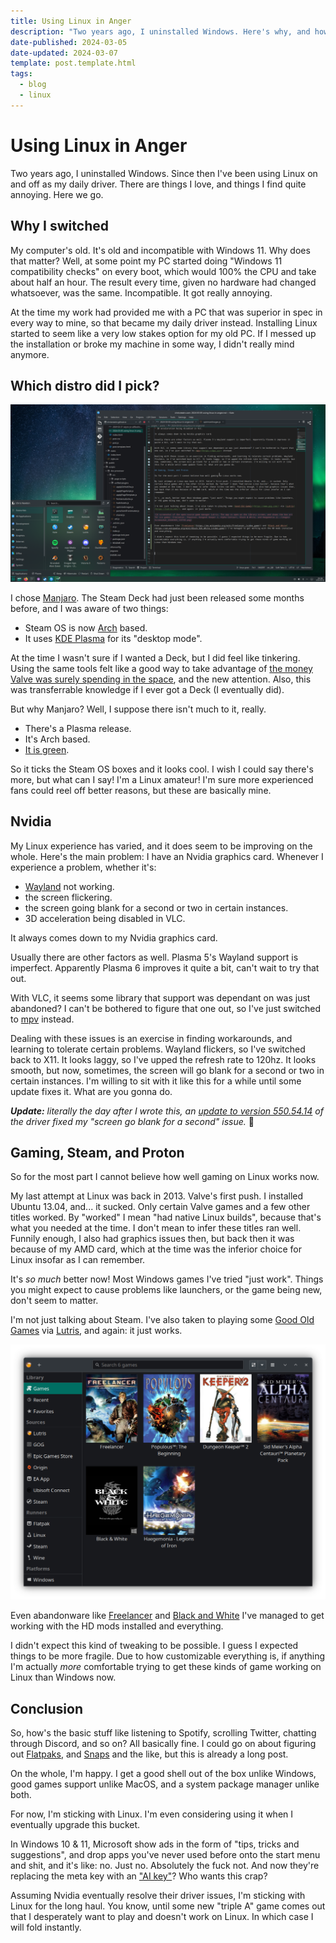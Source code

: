 ```yaml
---
title: Using Linux in Anger
description: "Two years ago, I uninstalled Windows. Here's why, and how it's been going."
date-published: 2024-03-05
date-updated: 2024-03-07
template: post.template.html
tags:
  - blog
  - linux
---
```


# Using Linux in Anger

Two years ago, I uninstalled Windows. Since then I've been using Linux on and off as my daily driver. There are things I love, and things I find quite annoying. Here we go.

## Why I switched

My computer's old. It's old and incompatible with Windows 11. Why does that matter? Well, at some point my PC started doing "Windows 11 compatibility checks" on every boot, which would 100% the CPU and take about half an hour. The result every time, given no hardware had changed whatsoever, was the same. Incompatible. It got really annoying.

At the time my work had provided me with a PC that was superior in spec in every way to mine, so that became my daily driver instead. Installing Linux started to seem like a very low stakes option for my old PC. If I messed up the installation or broke my machine in some way, I didn't really mind anymore.

## Which distro did I pick?

![A screenshot of my KDE Plasma desktop. The text editor Kate is open on the Markdown file of this article. Also open is the Application Launcher, which is similar to Windows' Start Menu.](../images/Screenshot_20240305_203856.png)

I chose [Manjaro](https://manjaro.org/). The Steam Deck had just been released some months before, and I was aware of two things:

* Steam OS is now [Arch](https://archlinux.org/about/) based.
* It uses [KDE Plasma](https://kde.org/plasma-desktop/) for its "desktop mode".

At the time I wasn't sure if I wanted a Deck, but I did feel like tinkering. Using the same tools felt like a good way to take advantage of [the money Valve was surely spending in the space](https://youtu.be/El5VfjHQm5E?t=662 "A talk by David Edmundson at Akademy 2022 where he mentions himself and others being contracted by Valve to improve specific parts of Plasma."), and the new attention.  Also, this was transferrable knowledge if I ever got a Deck (I eventually did).

But why Manjaro? Well, I suppose there isn't much to it, really.

* There's a Plasma release.
* It's Arch based.
* [It is green](https://youtu.be/s6k_9qZtzjY).

So it ticks the Steam OS boxes and it looks cool. I wish I could say there's more, but what can I say! I'm a Linux amateur! I'm sure more experienced fans could reel off better reasons, but these are basically mine.

## Nvidia

My Linux experience has varied, and it does seem to be improving on the whole. Here's the main problem: I have an Nvidia graphics card. Whenever I experience a problem, whether it's:

* [Wayland](https://wayland.freedesktop.org/) not working.
* the screen flickering.
* the screen going blank for a second or two in certain instances.
* 3D acceleration being disabled in VLC.

It always comes down to my Nvidia graphics card.

Usually there are other factors as well. Plasma 5's Wayland support is imperfect. Apparently Plasma 6 improves it quite a bit, can't wait to try that out.

With VLC, it seems some library that support was dependant on was just abandoned? I can't be bothered to figure that one out, so I've just switched to [mpv](https://mpv.io/) instead.

Dealing with these issues is an exercise in finding workarounds, and learning to tolerate certain problems. Wayland flickers, so I've switched back to X11. It looks laggy, so I've upped the refresh rate to 120hz. It looks smooth, but now, sometimes, the screen will go blank for a second or two in certain instances. I'm willing to sit with it like this for a while until some update fixes it. What are you gonna do.

_**Update:** literally the day after I wrote this, an [update to version 550.54.14](https://forum.manjaro.org/t/stable-update-2024-03-06-kernels-systemd-kde-gear-qt-gnome-firefox-thunderbird/157754) of the driver fixed my "screen go blank for a second" issue._ 🙂

## Gaming, Steam, and Proton

So for the most part I cannot believe how well gaming on Linux works now.

My last attempt at Linux was back in 2013. Valve's first push. I installed Ubuntu 13.04, and... it sucked. Only certain Valve games and a few other titles worked. By "worked" I mean "had native Linux builds", because that's what you needed at the time. I don't mean to infer these titles ran well. Funnily enough, I also had graphics issues then, but back then it was because of my AMD card, which at the time was the inferior choice for Linux insofar as I can remember.

It's _so much_ better now! Most Windows games I've tried "just work". Things you might expect to cause problems like launchers, or the game being new, don't seem to matter.

I'm not just talking about Steam. I've also taken to playing some [Good Old Games](https://www.gog.com/) via [Lutris](https://lutris.net/), and again: it just works.

![A screenshot of the open-source game manager Lutris. The app is open on the library screen, and shows the box art for six games: Freelancer, Populous, Dungeon Keeper 2, Alpha Centauri, Black & White, and Haegemonia.](../images/Screenshot_20240305_123745.png)

Even abandonware like [Freelancer](https://en.wikipedia.org/wiki/Freelancer_(video_game)) and [Black and White](https://en.wikipedia.org/wiki/Black_%26_White_(video_game)) I've managed to get working with the HD mods installed and everything.

I didn't expect this kind of tweaking to be possible. I guess I expected things to be more fragile. Due to how customizable everything is, if anything I'm actually _more_ comfortable trying to get these kinds of game working on Linux than Windows now.

## Conclusion

So, how's the basic stuff like listening to Spotify, scrolling Twitter, chatting through Discord, and so on? All basically fine. I could go on about figuring out [Flatpaks](https://flatpak.org/), and [Snaps](https://snapcraft.io/about) and the like, but this is already a long post.

On the whole, I'm happy. I get a good shell out of the box unlike Windows, good games support unlike MacOS, and a system package manager unlike both.

For now, I'm sticking with Linux. I'm even considering using it when I eventually upgrade this bucket.

In Windows 10 & 11, Microsoft show ads in the form of "tips, tricks and suggestions", and drop apps you've never used before onto the start menu and shit, and it's like: no. Just no. Absolutely the fuck not. And now they're replacing the meta key with an ["AI key"](https://www.bbc.co.uk/news/technology-67881373)? Who wants this crap?

Assuming Nvidia eventually resolve their driver issues, I'm sticking with Linux for the long haul. You know, until some new "triple A" game comes out that I desperately want to play and doesn't work on Linux. In which case I will fold instantly.
